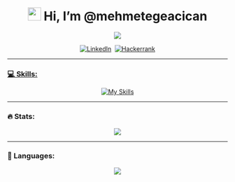 
<!-- LINKS -->
<h1 align="center">
  <img src="https://media.giphy.com/media/hvRJCLFzcasrR4ia7z/giphy.gif" width="30px"/> Hi, I’m @mehmetegeacican
</h1>
<!-- ABOUT --> 
<p align="center">
   <img src="https://readme-typing-svg.demolab.com/?lines=Web%20and%20Mobile%20development;Currently%20learning%20Design%20Patterns;Consistently%20learning%20and%20improving&font=Fira%20Code&center=true&width=460&height=45&color=7D94FF&vCenter=true&pause=1000&size=22" />
</p>

<p align="center">
  <a href="https://linkedin.com/in/mehmet-ege-acıcan-b218a217b"><img src="https://img.shields.io/badge/linkedin-%230077B5.svg?&style=for-the-badge&logo=linkedin&logoColor=white" alt="LinkedIn" /></a>&nbsp;
    <!--<a href="https://leetcode.com/mehmetege/"><img src="https://img.shields.io/badge/-LeetCode-FFA116?style=for-the-badge&logo=LeetCode&logoColor=black" alt="LeetCode" /></a>&nbsp;*/}-->
   <a href="https://www.hackerrank.com/meaci2011"><img src="https://img.shields.io/badge/-Hackerrank-2EC866?style=for-the-badge&logo=HackerRank&logoColor=white" alt="Hackerrank" />


<hr/>

### 💻 Skills:
<!-- https://github.com/tandpfun/skill-icons -->
<div align="center">
  
[![My Skills](https://skillicons.dev/icons?i=javascript,react,nodejs,express,python,spring,git,docker)](https://skillicons.dev)
  
</div>

<hr/>

### 🔥 Stats:

<p align="center">
   <a href="#">
    <img align="center" src="https://github-readme-stats.vercel.app/api?username=mehmetegeacican&theme=tokyonight&rank_icon=github" />
  </a>
</p>

<hr/>

### 📜 Languages:
<p align="center">
   <a href="#">
  <img align="center" src="https://github-readme-stats.vercel.app/api/top-langs/?username=mehmetegeacican&langs_count=7&theme=tokyonight&layout=donut"/>
</a>
</p>






<!---
mehmetegeacican/mehmetegeacican is a ✨ special ✨ repository because its `README.md` (this file) appears on your GitHub profile.
You can click the Preview link to take a look at your changes.
--->
